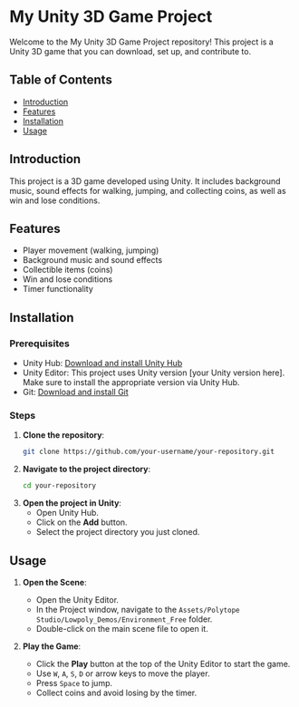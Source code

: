 # My Unity 3D Game Project

Welcome to the My Unity 3D Game Project repository! This project is a Unity 3D game that you can download, set up, and contribute to.

## Table of Contents
- [Introduction](#introduction)
- [Features](#features)
- [Installation](#installation)
- [Usage](#usage)

## Introduction
This project is a 3D game developed using Unity. It includes background music, sound effects for walking, jumping, and collecting coins, as well as win and lose conditions.

## Features
- Player movement (walking, jumping)
- Background music and sound effects
- Collectible items (coins)
- Win and lose conditions
- Timer functionality

## Installation

### Prerequisites
- Unity Hub: [Download and install Unity Hub](https://unity3d.com/get-unity/download)
- Unity Editor: This project uses Unity version [your Unity version here]. Make sure to install the appropriate version via Unity Hub.
- Git: [Download and install Git](https://git-scm.com/)

### Steps
1. **Clone the repository**:
    ```sh
    git clone https://github.com/your-username/your-repository.git
    ```
2. **Navigate to the project directory**:
    ```sh
    cd your-repository
    ```
3. **Open the project in Unity**:
    - Open Unity Hub.
    - Click on the **Add** button.
    - Select the project directory you just cloned.

## Usage
1. **Open the Scene**:
    - Open the Unity Editor.
    - In the Project window, navigate to the `Assets/Polytope Studio/Lowpoly_Demos/Environment_Free` folder.
    - Double-click on the main scene file to open it.

2. **Play the Game**:
    - Click the **Play** button at the top of the Unity Editor to start the game.
    - Use `W`, `A`, `S`, `D` or arrow keys to move the player.
    - Press `Space` to jump.
    - Collect coins and avoid losing by the timer.
